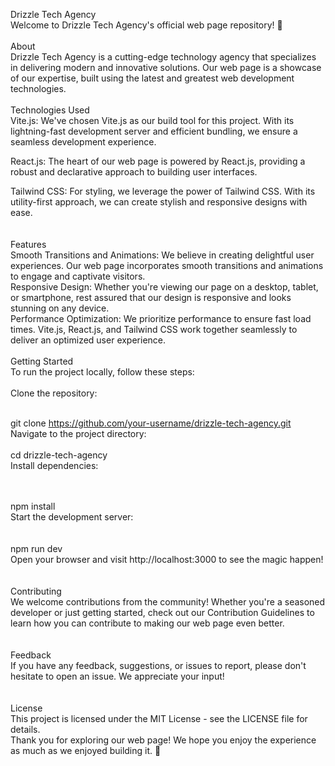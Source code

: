 Drizzle Tech Agency<br/>
Welcome to Drizzle Tech Agency's official web page repository! 🚀
<br/><br/>
About<br/>
Drizzle Tech Agency is a cutting-edge technology agency that specializes in delivering modern and innovative solutions. Our web page is a showcase of our expertise, built using the latest and greatest web development technologies.
<br/><br/>
Technologies Used<br/>
Vite.js: We've chosen Vite.js as our build tool for this project. With its lightning-fast development server and efficient bundling, we ensure a seamless development experience.<br/>

React.js: The heart of our web page is powered by React.js, providing a robust and declarative approach to building user interfaces.<br/>

Tailwind CSS: For styling, we leverage the power of Tailwind CSS. With its utility-first approach, we can create stylish and responsive designs with ease.<br/>
<br/><br/>
Features<br/>
Smooth Transitions and Animations: We believe in creating delightful user experiences. Our web page incorporates smooth transitions and animations to engage and captivate visitors.<br/>
Responsive Design: Whether you're viewing our page on a desktop, tablet, or smartphone, rest assured that our design is responsive and looks stunning on any device.<br/>
Performance Optimization: We prioritize performance to ensure fast load times. Vite.js, React.js, and Tailwind CSS work together seamlessly to deliver an optimized user experience.<br/>
<br/>
Getting Started<br/>
To run the project locally, follow these steps:<br/>
<br/>
Clone the repository:<br/><br/>

git clone https://github.com/your-username/drizzle-tech-agency.git<br/>
Navigate to the project directory:<br/>
<br/>
cd drizzle-tech-agency<br/>
Install dependencies:

<br/><br/>
npm install<br/>
Start the development server:<br/>
<br/><br/>
npm run dev<br/>
Open your browser and visit http://localhost:3000 to see the magic happen!<br/>
<br/><br/>
Contributing<br/>
We welcome contributions from the community! Whether you're a seasoned developer or just getting started, check out our Contribution Guidelines to learn how you can contribute to making our web page even better.<br/>
<br/><br/>
Feedback<br/>
If you have any feedback, suggestions, or issues to report, please don't hesitate to open an issue. We appreciate your input!<br/>
<br/><br/>
License<br/>
This project is licensed under the MIT License - see the LICENSE file for details.
<br/>
Thank you for exploring our web page! We hope you enjoy the experience as much as we enjoyed building it. 🚀


